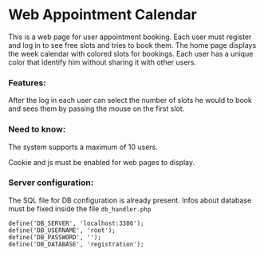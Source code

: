 # Web Appointment Calendar


This is a web page for user appointment booking. Each user must register and log in to see free slots and tries to book them.
The home page displays the week calendar with colored slots for bookings. Each user has a unique color that identify him without sharing it with other users.

### Features:
After the log in each user can select the number of slots he would to book and sees them by passing the mouse on the first slot.


### Need to know:
The system supports a maximum of 10 users.

Cookie and js must be enabled for web pages to display.

### Server configuration:

The SQL file for DB configuration is already present. 
Infos about database must be fixed inside the file `db_handler.php`

	define('DB_SERVER', 'localhost:3306');
	define('DB_USERNAME', 'root');
	define('DB_PASSWORD', '');
	define('DB_DATABASE', 'registration');
	
